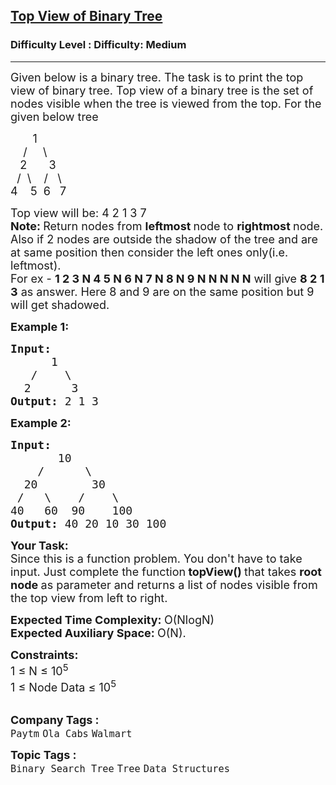 <h2><a href="https://www.geeksforgeeks.org/problems/top-view-of-binary-tree/1?page=1&status=solved&sortBy=submissions">Top View of Binary Tree</a></h2><h3>Difficulty Level : Difficulty: Medium</h3><hr><div class="problems_problem_content__Xm_eO"><p><span style="font-size: 18px;">Given below is a binary tree. The task is to print the top view of binary tree. Top view of a binary tree is the set of nodes visible when the tree is viewed from the top. For the given below tree</span></p>
<p><span style="font-size: 18px;">&nbsp;&nbsp;&nbsp;&nbsp;&nbsp;&nbsp; 1<br>&nbsp;&nbsp;&nbsp; /&nbsp;&nbsp;&nbsp;&nbsp; \<br>&nbsp;&nbsp; 2&nbsp;&nbsp;&nbsp;&nbsp;&nbsp;&nbsp; 3<br>&nbsp; /&nbsp; \&nbsp;&nbsp;&nbsp; /&nbsp;&nbsp; \<br>4&nbsp;&nbsp;&nbsp; 5&nbsp; 6&nbsp;&nbsp; 7</span></p>
<p><span style="font-size: 18px;">Top view will be: 4 2 1 3 7<br><strong>Note: </strong>Return nodes from <strong>leftmost </strong>node to <strong>rightmost </strong>node. Also if 2 nodes are outside the shadow of the tree and are at same position then consider the left ones only(i.e. leftmost).&nbsp;<br>For ex -&nbsp;<strong>1 2 3 N 4 5 N 6 N 7 N 8 N 9 N N N N N</strong> will give&nbsp;<strong>8 2 1 3</strong> as answer. Here 8 and 9 are on the same position but 9 will get shadowed.</span></p>
<p><span style="font-size: 18px;"><strong>Example 1:</strong></span></p>
<pre><span style="font-size: 18px;"><strong>Input:
</strong>&nbsp;     1
  &nbsp;/&nbsp;&nbsp;&nbsp; \
  2&nbsp;&nbsp;&nbsp;&nbsp;&nbsp; 3
<strong>Output: </strong>2 1 3
</span></pre>
<p><span style="font-size: 18px;"><strong>Example 2:</strong></span></p>
<pre><span style="font-size: 18px;"><strong>Input:
</strong>&nbsp;      10
 &nbsp;&nbsp; /&nbsp;&nbsp;&nbsp;&nbsp;&nbsp; \
  20&nbsp; &nbsp;&nbsp;&nbsp; &nbsp; 30
 /&nbsp;&nbsp; \&nbsp;&nbsp;&nbsp;&nbsp;/&nbsp; &nbsp;&nbsp;\
40&nbsp;&nbsp; 60  90&nbsp; &nbsp;&nbsp;100
<strong>Output: </strong>40 20 10 30 100
</span></pre>
<p><strong><span style="font-size: 18px;">Your Task:</span></strong><br><span style="font-size: 18px;">Since this is a function problem. You don't have to take input. Just complete the function<strong>&nbsp;topView() </strong>that takes <strong>root node </strong>as parameter and returns a list of nodes visible from the top view from left to right.</span></p>
<p><span style="font-size: 18px;"><strong>Expected Time Complexity:&nbsp;</strong>O(NlogN)<br><strong>Expected Auxiliary Space:&nbsp;</strong>O(N).</span></p>
<p><span style="font-size: 18px;"><strong>Constraints:</strong><br>1 ≤&nbsp;N ≤&nbsp;10<sup>5</sup><br>1 ≤ Node Data ≤&nbsp;10<sup>5</sup></span><br>&nbsp;</p></div><p><span style=font-size:18px><strong>Company Tags : </strong><br><code>Paytm</code>&nbsp;<code>Ola Cabs</code>&nbsp;<code>Walmart</code>&nbsp;<br><p><span style=font-size:18px><strong>Topic Tags : </strong><br><code>Binary Search Tree</code>&nbsp;<code>Tree</code>&nbsp;<code>Data Structures</code>&nbsp;